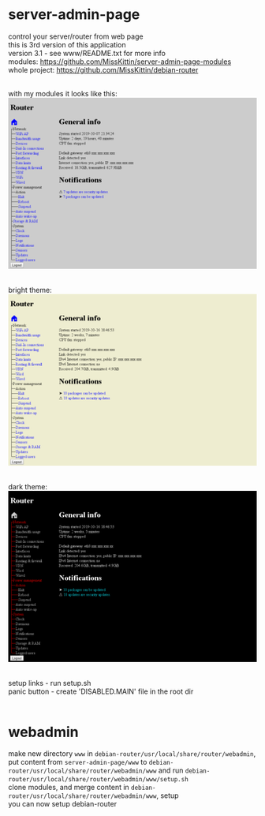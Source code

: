 # server-admin-page
control your server/router from web page<br>
this is 3rd version of this application<br>
version 3.1 - see www/README.txt for more info<br>
modules: https://github.com/MissKittin/server-admin-page-modules<br>
whole project: https://github.com/MissKittin/debian-router<br><br>

with my modules it looks like this:<br>
![default](https://raw.githubusercontent.com/MissKittin/server-admin-page/master/preview.png)<br><br>

bright theme:<br>
![bright](https://raw.githubusercontent.com/MissKittin/server-admin-page/master/preview_bright.png)<br><br>

dark theme:<br>
![dark](https://github.com/MissKittin/server-admin-page/blob/master/preview_dark.png)<br><br>

setup links - run setup.sh<br>
panic button - create 'DISABLED.MAIN' file in the root dir
<br><br>

# webadmin
make new directory `www` in `debian-router/usr/local/share/router/webadmin`, put content from `server-admin-page/www` to `debian-router/usr/local/share/router/webadmin/www` and run `debian-router/usr/local/share/router/webadmin/www/setup.sh`<br>
clone modules, and merge content in `debian-router/usr/local/share/router/webadmin/www`, setup<br>
you can now setup debian-router

